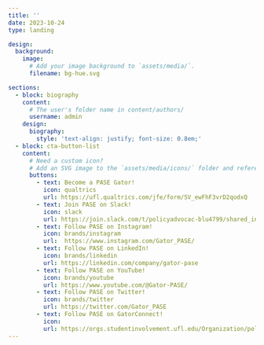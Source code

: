```yaml
---
title: ''
date: 2023-10-24
type: landing

design:
  background:
    image:
      # Add your image background to `assets/media/`.
      filename: bg-hue.svg

sections:
  - block: biography
    content:
      # The user's folder name in content/authors/
      username: admin
    design:
      biography:
        style: 'text-align: justify; font-size: 0.8em;'
  - block: cta-button-list
    content:
      # Need a custom icon?
      # Add an SVG image to the `assets/media/icons/` folder and reference it in the `icon` field below
      buttons:
        - text: Become a PASE Gator!
          icon: qualtrics
          url: https://ufl.qualtrics.com/jfe/form/SV_ewFhF3vrD2qodxQ
        - text: Join PASE on Slack!
          icon: slack
          url: https://join.slack.com/t/policyadvocac-blu4799/shared_invite/zt-22ilb83ed-jPSasrd50yH4epvTy8hINA
        - text: Follow PASE on Instagram!
          icon: brands/instagram
          url:  https://www.instagram.com/Gator_PASE/
        - text: Follow PASE on LinkedIn!
          icon: brands/linkedin
          url: https://linkedin.com/company/gator-pase
        - text: Follow PASE on YouTube!
          icon: brands/youtube
          url: https://www.youtube.com/@Gator-PASE/
        - text: Follow PASE on Twitter!
          icon: brands/twitter
          url: https://twitter.com/Gator_PASE
        - text: Follow PASE on GatorConnect!
          icon: 
          url: https://orgs.studentinvolvement.ufl.edu/Organization/policy-advocacy-in-science-and-engineering
---
```

